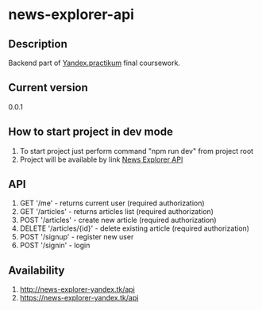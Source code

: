 # news-explorer-api

## Description
Backend part of [Yandex.practikum](https://praktikum.yandex.ru/) final coursework.

## Current version
0.0.1

## How to start project in dev mode
1. To start project just perform command "npm run dev" from project root
2. Project will be available by link [News Explorer API](http://localhost:3000)

## API
1. GET '/me' - returns current user (required authorization)
2. GET '/articles' - returns articles list (required authorization)
5. POST '/articles' - create new article (required authorization)
6. DELETE '/articles/{id}' - delete existing article (required authorization)
7. POST '/signup' - register new user
8. POST '/signin' - login

## Availability
1. http://news-explorer-yandex.tk/api
2. https://news-explorer-yandex.tk/api
